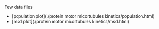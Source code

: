 Few data files
- [population plot](./protein motor micortubules kinetics/population.html)
- [msd plot](./protein motor micortubules kinetics/msd.html)
